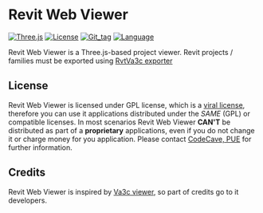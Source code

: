 Revit Web Viewer
=====================

[![Three.js](https://img.shields.io/badge/three.js-Revit-5D8CAE.svg)](https://threejs.org/)
[![License](https://img.shields.io/github/license/OpenHoReCa/revit-web-viewer.svg)](https://www.gnu.org/licenses/gpl-3.0.en.html)
[![Git_tag](https://img.shields.io/github/tag/OpenHoReCa/revit-web-viewer.svg?colorB=8e8c5a&maxAge=3600)](https://github.com/OpenHoReCa/revit-web-viewer/tags)
[![Language](https://img.shields.io/github/languages/top/OpenHoReCa/revit-web-viewer.svg?colorB=0f6f6f&maxAge=3600)](https://github.com/OpenHoReCa/revit-web-viewer/search?l=typescript)

Revit Web Viewer is a Three.js-based project viewer. Revit projects / families must be exported using [RvtVa3c exporter](https://github.com/va3c/RvtVa3c)

## License
Revit Web Viewer is licensed under GPL license, which is a [viral license](https://en.wikipedia.org/wiki/Viral_license), therefore you can use it applications distributed under the *SAME* (GPL) or compatible licenses. In most scenarios Revit Web Viewer **CAN'T** be distributed as part of a **proprietary** applications, even if you do not change it or charge money for you application.
Please contact [CodeCave, PUE](https://codecave.pro/contact-us/) for further information.


## Credits

Revit Web Viewer is inspired by [Va3c viewer](https://github.com/va3c/viewer), so part of credits go to it developers.